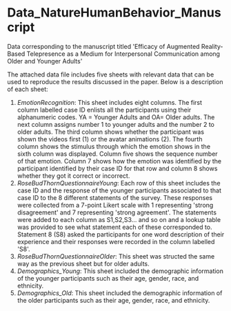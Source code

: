 # Data_NatureHumanBehavior_Manuscript
Data corresponding to the manuscript titled 'Efficacy of Augmented Reality-Based Telepresence as a Medium for Interpersonal Communication among Older and Younger Adults'


The attached data file includes five sheets with relevant data that can be used to reproduce the results discussed in the paper. Below is a description of each sheet:

1. _EmotionRecognition_: This sheet includes eight columns. The first column labelled case ID enlists all the participants using their alphanumeric codes. YA = Younger Adults and OA= Older adults. The next column assigns number 1 to younger adults and the number 2 to older adults. The third column shows whether the participant was shown the videos first (1) or the avatar animations (2). The fourth column shows the stimulus through which the emotion shows in the sixth column was displayed. Column five shows the sequence number of that emotion. Column 7 shows how the emotion was identified by the participant identified by their case ID for that row and column 8 shows whether they got it correct or incorrect.
2. _RoseBudThornQuestionnaireYoung_: Each row of this sheet includes the case ID and the response of the younger participants associated to that case ID to the 8 different statements of the survey. These responses were collected from a 7-point Likert scale with 1 representing 'strong disagreement' and 7 representing 'strong agreement'. The statements were added to each column as S1,S2,S3... and so on and a lookup table was provided to see what statement each of these corresponded to. Statement 8 (S8) asked the participants for one word description of their experience and their responses were recorded in the column labelled 'S8'.
3. _RoseBudThornQuestionnaireOlder_: This sheet was structed the same way as the previous sheet but for older adults.
4. _Demographics_Young_: This sheet included the demographic information of the younger participants such as their age, gender, race, and ethnicity.
5. _Demographics_Old_: This sheet included the demographic information of the older participants such as their age, gender, race, and ethnicity.


